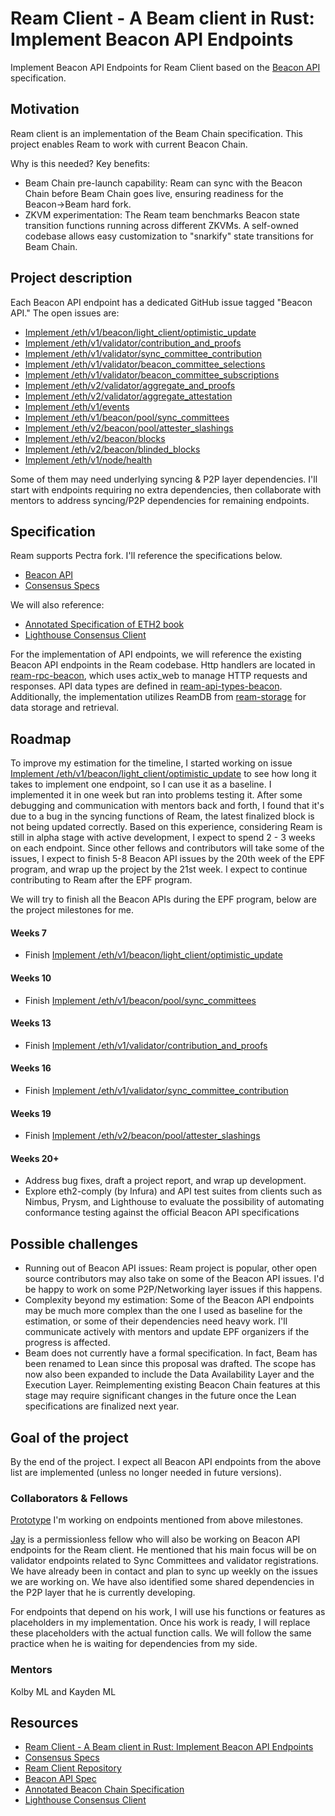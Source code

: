 # Ream Client - A Beam client in Rust: Implement Beacon API Endpoints

Implement Beacon API Endpoints for Ream Client based on the [Beacon API](https://ethereum.github.io/beacon-APIs/) specification.

## Motivation

Ream client is an implementation of the Beam Chain specification. This project enables Ream to work with current Beacon Chain. 

Why is this needed? Key benefits:

- Beam Chain pre-launch capability:​​ Ream can sync with the Beacon Chain ​before Beam Chain goes live, ensuring readiness for the ​Beacon→Beam hard fork.
- ​ZKVM experimentation:​​ The Ream team benchmarks ​Beacon state transition functions​ running across different ZKVMs. A self-owned codebase allows easy customization to "snarkify" state transitions for Beam Chain.

## Project description

Each Beacon API endpoint has a dedicated GitHub issue tagged "Beacon API." The open issues are:

- [Implement /eth/v1/beacon/light_client/optimistic_update](https://github.com/ReamLabs/ream/issues/211)
- [Implement /eth/v1/validator/contribution_and_proofs](https://github.com/ReamLabs/ream/issues/240)
- [Implement /eth/v1/validator/sync_committee_contribution](https://github.com/ReamLabs/ream/issues/238)
- [Implement /eth/v1/validator/beacon_committee_selections](https://github.com/ReamLabs/ream/issues/237)
- [Implement /eth/v1/validator/beacon_committee_subscriptions](https://github.com/ReamLabs/ream/issues/235)
- [Implement /eth/v2/validator/aggregate_and_proofs](https://github.com/ReamLabs/ream/issues/234)
- [Implement /eth/v2/validator/aggregate_attestation](https://github.com/ReamLabs/ream/issues/233)
- [Implement /eth/v1/events](https://github.com/ReamLabs/ream/issues/227)
- [Implement /eth/v1/beacon/pool/sync_committees](https://github.com/ReamLabs/ream/issues/215)
- [Implement /eth/v2/beacon/pool/attester_slashings](https://github.com/ReamLabs/ream/issues/213)
- [Implement /eth/v2/beacon/blocks](https://github.com/ReamLabs/ream/issues/199)
- [Implement /eth/v2/beacon/blinded_blocks](https://github.com/ReamLabs/ream/issues/198)
- [Implement /eth/v1/node/health](https://github.com/ReamLabs/ream/issues/181)

Some of them may need underlying syncing & P2P layer dependencies. I'll start with endpoints ​requiring no extra dependencies, then collaborate with mentors to ​address syncing/P2P dependencies​ for remaining endpoints.

## Specification

Ream supports Pectra fork. I'll reference the specifications below.

- [Beacon API](https://ethereum.github.io/beacon-APIs/releases/v3.1.0/beacon-node-oapi.json)
- [Consensus Specs](https://github.com/ethereum/consensus-specs/tree/master/specs/electra)

We will also reference:

- [Annotated Specification of ETH2 book](https://eth2book.info/capella/part3/)
- [Lighthouse Consensus Client](https://github.com/sigp/lighthouse)

For the implementation of API endpoints, we will reference the existing Beacon API endpoints in the Ream codebase. Http handlers are located in [ream-rpc-beacon](https://github.com/ReamLabs/ream/tree/master/crates/rpc/beacon/src/handlers), which uses actix_web to manage HTTP requests and responses. API data types are defined in [ream-api-types-beacon](https://github.com/ReamLabs/ream/tree/master/crates/common/api_types/beacon/src). Additionally, the implementation utilizes ReamDB from [ream-storage](https://github.com/ReamLabs/ream/blob/master/crates/storage/src/db.rs) for data storage and retrieval.

## Roadmap

To improve my estimation for the timeline, I started working on issue [Implement /eth/v1/beacon/light_client/optimistic_update](https://github.com/ReamLabs/ream/issues/211) to see how long ​it takes​ to implement one endpoint, so I can use it as a baseline. I implemented it in one week but ran into problems testing it. After some debugging and communication with mentors back and forth, I found that it's due to a bug in the syncing functions of Ream, the latest finalized block is not being updated correctly. Based on this experience, considering Ream is still in alpha stage with active development, I expect to spend 2 - 3 weeks on each endpoint. Since other fellows and contributors will take some of the issues, I expect to finish 5-8 Beacon API issues by the 20th week of the EPF program, and wrap up the project by the 21st week. I expect to continue contributing to Ream after the EPF program.

We will try to finish all the Beacon APIs during the EPF program, below are the project milestones for me.

#### Weeks 7

- Finish [Implement /eth/v1/beacon/light_client/optimistic_update](https://github.com/ReamLabs/ream/issues/211)

#### Weeks 10

- Finish [Implement /eth/v1/beacon/pool/sync_committees](https://github.com/ReamLabs/ream/issues/215)


#### Weeks 13

- Finish [Implement /eth/v1/validator/contribution_and_proofs](https://github.com/ReamLabs/ream/issues/240)

#### Weeks 16

- Finish [Implement /eth/v1/validator/sync_committee_contribution](https://github.com/ReamLabs/ream/issues/238)

#### Weeks 19

- Finish [Implement /eth/v2/beacon/pool/attester_slashings](https://github.com/ReamLabs/ream/issues/213)

#### Weeks 20+

- Address bug fixes, draft a project report, and wrap up development.
- Explore eth2-comply (by Infura) and API test suites from clients such as Nimbus, Prysm, and Lighthouse to evaluate the possibility of automating conformance testing against the official Beacon API specifications

## Possible challenges

- Running out of Beacon API issues: Ream project is popular, other open source contributors may also take on some of the Beacon API issues. I'd be happy to work on some P2P/Networking layer issues if this happens.
- Complexity beyond my estimation: Some of the Beacon API endpoints may be much more complex than the one I used as baseline for the estimation, or some of their dependencies need heavy work. I'll communicate actively with mentors and update EPF organizers if the progress is affected.
- Beam does not currently have a formal specification. In fact, Beam has been renamed to Lean since this proposal was drafted. The scope has now also been expanded to include the Data Availability Layer and the Execution Layer. Reimplementing existing Beacon Chain features at this stage may require significant changes in the future once the Lean specifications are finalized next year.

## Goal of the project

By the end of the project. I expect all Beacon API endpoints from the above list are implemented (unless no longer needed in future versions).

### Collaborators & Fellows 

[Prototype](https://github.com/ShiroObiJohn) I'm working on endpoints mentioned from above milestones. 

[Jay](https://github.com/jveer634) is a permissionless fellow who will also be working on Beacon API endpoints for the Ream client. He mentioned that his main focus will be on validator endpoints related to Sync Committees and validator registrations. We have already been in contact and plan to sync up weekly on the issues we are working on. We have also identified some shared dependencies in the P2P layer that he is currently developing.

For endpoints that depend on his work, I will use his functions or features as placeholders in my implementation. Once his work is ready, I will replace these placeholders with the actual function calls. We will follow the same practice when he is waiting for dependencies from my side.

### Mentors

Kolby ML and Kayden ML

## Resources
- [Ream Client - A Beam client in Rust: Implement Beacon API Endpoints](https://github.com/eth-protocol-fellows/cohort-six/blob/master/projects/project-ideas.md#ream-client---a-beam-client-in-rust-implement-beacon-api-endpoints)
- [Consensus Specs](https://github.com/ethereum/consensus-specs/tree/master/specs/electra)
- [Ream Client Repository](https://github.com/ReamLabs/ream)
- [Beacon API Spec](https://github.com/ethereum/beacon-APIs)
- [Annotated Beacon Chain Specification](https://eth2book.info/capella/part3/)
- [Lighthouse Consensus Client](https://github.com/sigp/lighthouse)
